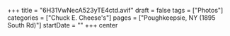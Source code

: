 +++
title = "6H31VwNecA523yTE4ctd.avif"
draft = false
tags = ["Photos"]
categories = ["Chuck E. Cheese's"]
pages = ["Poughkeepsie, NY (1895 South Rd)"]
startDate = ""
+++
center
